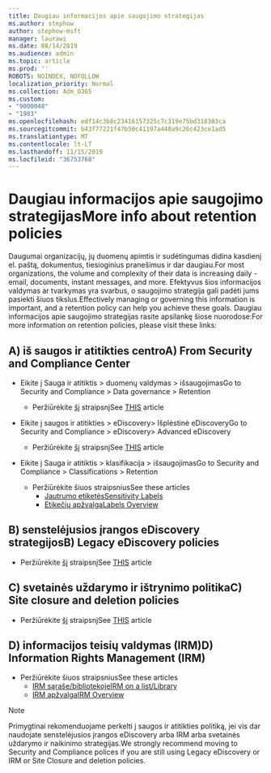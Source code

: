 ```yaml
---
title: Daugiau informacijos apie saugojimo strategijas
ms.author: stephow
author: stephow-msft
manager: laurawi
ms.date: 08/14/2019
ms.audience: admin
ms.topic: article
ms.prod: ''
ROBOTS: NOINDEX, NOFOLLOW
localization_priority: Normal
ms.collection: Adm_O365
ms.custom:
- "9000048"
- "1983"
ms.openlocfilehash: edf14c3b8c23416157325c7c319e75bd318303ca
ms.sourcegitcommit: b43f77221f47b50c41197a448a9c26c423ce1ad5
ms.translationtype: MT
ms.contentlocale: lt-LT
ms.lasthandoff: 11/15/2019
ms.locfileid: "36753768"
---
```

# <a name="more-info-about-retention-policies"></a><span data-ttu-id="0f762-102">Daugiau informacijos apie saugojimo strategijas</span><span class="sxs-lookup"><span data-stu-id="0f762-102">More info about retention policies</span></span>

<span data-ttu-id="0f762-103">Daugumai organizacijų, jų duomenų apimtis ir sudėtingumas didina kasdienį el. paštą, dokumentus, tiesioginius pranešimus ir dar daugiau.</span><span class="sxs-lookup"><span data-stu-id="0f762-103">For most organizations, the volume and complexity of their data is increasing daily - email, documents, instant messages, and more.</span></span> <span data-ttu-id="0f762-104">Efektyvus šios informacijos valdymas ar tvarkymas yra svarbus, o saugojimo strategija gali padėti jums pasiekti šiuos tikslus.</span><span class="sxs-lookup"><span data-stu-id="0f762-104">Effectively managing or governing this information is important, and a retention policy can help you achieve these goals.</span></span> <span data-ttu-id="0f762-105">Daugiau informacijos apie saugojimo strategijas rasite apsilankę šiose nuorodose:</span><span class="sxs-lookup"><span data-stu-id="0f762-105">For more information on retention policies, please visit these links:</span></span>

## <a name="a-from-security-and-compliance-center"></a><span data-ttu-id="0f762-106">A) iš saugos ir atitikties centro</span><span class="sxs-lookup"><span data-stu-id="0f762-106">A) From Security and Compliance Center</span></span>

- <span data-ttu-id="0f762-107">Eikite į Sauga ir atitiktis > duomenų valdymas > išsaugojimas</span><span class="sxs-lookup"><span data-stu-id="0f762-107">Go to Security and Compliance > Data governance > Retention</span></span>
  - <span data-ttu-id="0f762-108">Peržiūrėkite [šį](https://docs.microsoft.com/office365/securitycompliance/retention-policies) straipsnį</span><span class="sxs-lookup"><span data-stu-id="0f762-108">See [THIS](https://docs.microsoft.com/office365/securitycompliance/retention-policies) article</span></span>

- <span data-ttu-id="0f762-109">Eikite į saugos ir atitikties > eDiscovery> Išplėstinė eDiscovery</span><span class="sxs-lookup"><span data-stu-id="0f762-109">Go to Security and Compliance > eDiscovery> Advanced eDiscovery</span></span> 
  - <span data-ttu-id="0f762-110">Peržiūrėkite [šį](https://docs.microsoft.com/office365/securitycompliance/ediscovery-cases) straipsnį</span><span class="sxs-lookup"><span data-stu-id="0f762-110">See [THIS](https://docs.microsoft.com/office365/securitycompliance/ediscovery-cases) article</span></span>

- <span data-ttu-id="0f762-111">Eikite į Sauga ir atitiktis > klasifikacija > išsaugojimas</span><span class="sxs-lookup"><span data-stu-id="0f762-111">Go to Security and Compliance > Classifications > Retention</span></span>
  - <span data-ttu-id="0f762-112">Peržiūrėkite šiuos straipsnius</span><span class="sxs-lookup"><span data-stu-id="0f762-112">See these articles</span></span>
    - [<span data-ttu-id="0f762-113">Jautrumo etiketės</span><span class="sxs-lookup"><span data-stu-id="0f762-113">Sensitivity Labels</span></span>](https://docs.microsoft.com/office365/securitycompliance/sensitivity-labels)
    - [<span data-ttu-id="0f762-114">Etikečių apžvalga</span><span class="sxs-lookup"><span data-stu-id="0f762-114">Labels Overview</span></span>](https://docs.microsoft.com/office365/securitycompliance/labels)

## <a name="b-legacy-ediscovery-policies"></a><span data-ttu-id="0f762-115">B) senstelėjusios įrangos eDiscovery strategijos</span><span class="sxs-lookup"><span data-stu-id="0f762-115">B) Legacy eDiscovery policies</span></span>

- <span data-ttu-id="0f762-116">Peržiūrėkite [šį](https://support.office.com/article/Set-up-an-eDiscovery-Center-in-SharePoint-Online-A18F8975-AA7F-43B4-A7D6-001D14744D8E) straipsnį</span><span class="sxs-lookup"><span data-stu-id="0f762-116">See [THIS](https://support.office.com/article/Set-up-an-eDiscovery-Center-in-SharePoint-Online-A18F8975-AA7F-43B4-A7D6-001D14744D8E) article</span></span>

## <a name="c-site-closure-and-deletion-policies"></a><span data-ttu-id="0f762-117">C) svetainės uždarymo ir ištrynimo politika</span><span class="sxs-lookup"><span data-stu-id="0f762-117">C) Site closure and deletion policies</span></span>

- <span data-ttu-id="0f762-118">Peržiūrėkite [šį](https://support.office.com/article/Use-policies-for-site-closure-and-deletion-A8280D82-27FD-48C5-9ADF-8A5431208BA5) straipsnį</span><span class="sxs-lookup"><span data-stu-id="0f762-118">See [THIS](https://support.office.com/article/Use-policies-for-site-closure-and-deletion-A8280D82-27FD-48C5-9ADF-8A5431208BA5) article</span></span>  

## <a name="d-information-rights-management-irm"></a><span data-ttu-id="0f762-119">D) informacijos teisių valdymas (IRM)</span><span class="sxs-lookup"><span data-stu-id="0f762-119">D) Information Rights Management (IRM)</span></span>

- <span data-ttu-id="0f762-120">Peržiūrėkite šiuos straipsnius</span><span class="sxs-lookup"><span data-stu-id="0f762-120">See these articles</span></span>
  - [<span data-ttu-id="0f762-121">IRM sąraše/bibliotekoje</span><span class="sxs-lookup"><span data-stu-id="0f762-121">IRM on a list/Library</span></span>](https://support.office.com/article/apply-information-rights-management-to-a-list-or-library-3bdb5c4e-94fc-4741-b02f-4e7cc3c54aa1)
  - [<span data-ttu-id="0f762-122">IRM apžvalga</span><span class="sxs-lookup"><span data-stu-id="0f762-122">IRM Overview</span></span>](https://support.office.com/article/create-and-apply-information-management-policies-eb501fe9-2ef6-4150-945a-65a6451ee9e9)

> [!Note]
> <span data-ttu-id="0f762-123">Primygtinai rekomenduojame perkelti į saugos ir atitikties politiką, jei vis dar naudojate senstelėjusios įrangos eDiscovery arba IRM arba svetainės uždarymo ir naikinimo strategijas.</span><span class="sxs-lookup"><span data-stu-id="0f762-123">We strongly recommend moving to Security and Compliance polices if you are still using Legacy eDiscovery or IRM or Site Closure and deletion policies.</span></span>
